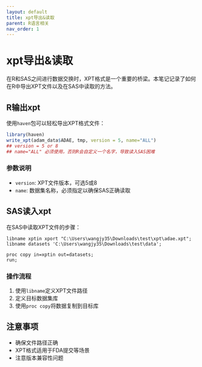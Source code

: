 ```yaml
---
layout: default
title: xpt导出&读取
parent: R语言相关
nav_order: 1
---
```


# xpt导出&读取

在R和SAS之间进行数据交换时，XPT格式是一个重要的桥梁。本笔记记录了如何在R中导出XPT文件以及在SAS中读取的方法。

## R输出xpt

使用`haven`包可以轻松导出XPT格式文件：

```r
library(haven)
write_xpt(adam_data$ADAE, tmp, version = 5, name="ALL")
## version = 5 or 8
## name="ALL" 必须使用，否则R会自定义一个名字，导致读入SAS困难 
```

### 参数说明

- `version`: XPT文件版本，可选5或8
- `name`: 数据集名称，必须指定以确保SAS正确读取

## SAS读入xpt

在SAS中读取XPT文件的步骤：

```sas
libname xptin xport "C:\Users\wangjy35\Downloads\test\xpt\adae.xpt";
libname datasets 'C:\Users\wangjy35\Downloads\test\data';

proc copy in=xptin out=datasets;
run;
```

### 操作流程

1. 使用`libname`定义XPT文件路径
2. 定义目标数据集库
3. 使用`proc copy`将数据复制到目标库

## 注意事项

- 确保文件路径正确
- XPT格式适用于FDA提交等场景
- 注意版本兼容性问题